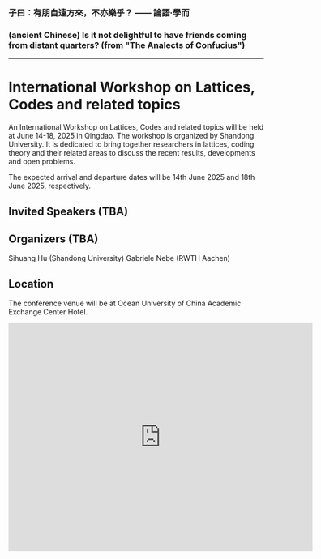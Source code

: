 ### 子曰：有朋自遠方來，不亦樂乎？ —— 論語·學而
### (ancient Chinese) Is it not delightful to have friends coming from distant quarters? (from "The Analects of Confucius")
------

# International Workshop on Lattices, Codes and related topics

An International Workshop on Lattices, Codes and related topics will be held at June 14-18, 2025 in Qingdao. The workshop is organized by Shandong University. It is dedicated to bring together researchers in lattices, coding theory and their related areas to discuss the recent results, developments and open problems.


The expected arrival and departure dates will be 14th June 2025 and 18th June 2025, respectively. 

## Invited Speakers (TBA)

## Organizers (TBA)
Sihuang Hu (Shandong University)
Gabriele Nebe (RWTH Aachen)

## Location
The conference venue will be at Ocean University of China Academic Exchange Center Hotel.
<iframe src="https://www.google.com/maps/embed?pb=!1m14!1m8!1m3!1d31791.360746812457!2d120.32414898437544!3d36.06618646323339!3m2!1i1024!2i768!4f13.1!3m3!1m2!1s0x35960ffb1eb7ea95%3A0x3d799a207aa568bd!2sOcean%20University%20of%20China%20Academic%20Exchange%20Center%20Hotel!5e0!3m2!1sen!2sus!4v1725635872504!5m2!1sen!2sus" width="600" height="450" style="border:0;" allowfullscreen="" loading="lazy" referrerpolicy="no-referrer-when-downgrade"></iframe>
